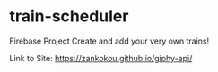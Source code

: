 # train-scheduler
Firebase Project
Create and add your very own trains! 

Link to Site:
https://zankokou.github.io/giphy-api/